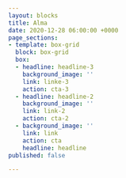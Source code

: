 ```yaml
---
layout: blocks
title: Alma
date: 2020-12-28 06:00:00 +0000
page_sections:
- template: box-grid
  block: box-grid
  box:
  - headline: headline-3
    background_image: ''
    link: linke-3
    action: cta-3
  - headline: headline-2
    background_image: ''
    link: link-2
    action: cta-2
  - background_image: ''
    link: link
    action: cta
    headline: headline
published: false

---
```

